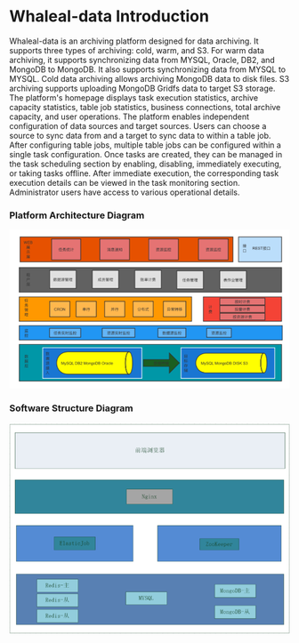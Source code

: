 # Whaleal-data Introduction

Whaleal-data is an archiving platform designed for data archiving. It supports three types of archiving: cold, warm, and S3. For warm data archiving, it supports synchronizing data from MYSQL, Oracle, DB2, and MongoDB to MongoDB. It also supports synchronizing data from MYSQL to MYSQL. Cold data archiving allows archiving MongoDB data to disk files. S3 archiving supports uploading MongoDB Gridfs data to target S3 storage. The platform's homepage displays task execution statistics, archive capacity statistics, table job statistics, business connections, total archive capacity, and user operations. The platform enables independent configuration of data sources and target sources. Users can choose a source to sync data from and a target to sync data to within a table job. After configuring table jobs, multiple table jobs can be configured within a single task configuration. Once tasks are created, they can be managed in the task scheduling section by enabling, disabling, immediately executing, or taking tasks offline. After immediate execution, the corresponding task execution details can be viewed in the task monitoring section. Administrator users have access to various operational details.

### Platform Architecture Diagram

![Platform Architecture Diagram.png](../images/whalealDataImages/平台架构图.png)

### Software Structure Diagram

![Software Structure Diagram.png](../images/whalealDataImages/软件结构图.png)